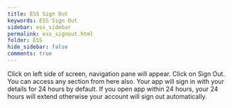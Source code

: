 ```yaml
---
title: ESS Sign Out
keywords: ESS Sign Out
sidebar: ess_sidebar
permalink: ess_signout.html
folder: ESS
hide_sidebar: false
comments: true
---
```



Click on left side of screen, navigation pane will appear. Click on Sign Out.
You can access any section from here also.
Your app will sign in with your details for 24 hours by default. If you open app within 24 hours, your 24 hours will extend otherwise your account will sign out automatically.
